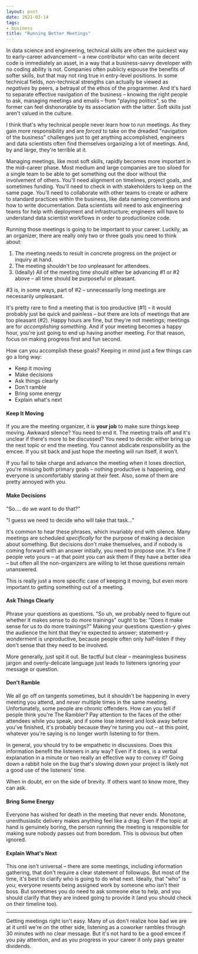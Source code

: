 ```yaml
---
layout: post
date: 2021-03-14
tags:
- business
title: "Running Better Meetings"
---
```


In data science and engineering, technical skills are often the quickest way to early-career advancement – a new contributor who can write decent code is immediately an asset, in a way that a business-savvy developer with no coding ability is not. Companies often publicly espouse the benefits of softer skills, but that may not ring true in entry-level positions. In some technical fields, non-technical strengths can actually be viewed as *negatives* by peers, a betrayal of the ethos of the programmer.  And it's hard to separate effective navigation of the business – knowing the right people to ask, managing meetings and emails – from "playing politics", so the former can feel dishonorable by its association with the latter. Soft skills just aren't valued in the culture.

<!-- more -->

I think that's why technical people never learn how to run meetings. As they gain more responsibility and are *forced* to take on the dreaded "navigation of the business" challenges just to get anything accomplished, engineers and data scientists often find themselves organizing a lot of meetings. And, by and large, they're terrible at it.

Managing meetings, like most soft skills, rapidly becomes more important in the mid-career phase. Most medium and large companies are too siloed for a single team to be able to get something out the door without the involvement of others. You'll need alignment on timelines, project goals, and sometimes funding. You'll need to check in with stakeholders to keep on the same page. You'll need to collaborate with other teams to create or adhere to standard practices within the business, like data naming conventions and how to write documentation. Data scientists will need to ask engineering teams for help with deployment and infrastructure; engineers will have to understand data scientist workflows in order to productionize code.

Running those meetings is going to be important to your career. Luckily, as an organizer, there are really only two or three goals you need to think about:
1. The meeting needs to result in concrete progress on the project or inquiry at hand.
2. The meeting shouldn't be *too* unpleasant for attendees.
3. (Ideally) All of the meeting time should either be advancing #1 or #2 above – all time should be purposeful or pleasant.

#3 is, in some ways, part of #2 – unnecessarily long meetings are necessarily unpleasant.

It's pretty rare to find a meeting that is too productive (#1) – it would probably just be quick and painless – but there are lots of meetings that are too pleasant (#2). Happy hours are fine, but they're not meetings; meetings are for *accomplishing something*. And if your meeting becomes a happy hour, you're just going to end up having another meeting. For that reason, focus on making progress first and fun second.

How can you accomplish these goals? Keeping in mind just a few things can go a long way:
- Keep it moving
- Make decisions
- Ask things clearly
- Don't ramble
- Bring some energy
- Explain what's next

#### Keep It Moving

If you are the meeting organizer, it is **your job** to make sure things keep moving. Awkward silence? You need to end it. The meeting trails off and it's unclear if there's more to be discussed? You need to decide: either bring up the next topic or end the meeting. You cannot abdicate responsibility as the emcee. If you sit back and just hope the meeting will run itself, it won't.

If you fail to take charge and advance the meeting when it loses direction, you're missing both primary goals – nothing productive is happening, *and* everyone is uncomfortably staring at their feet. Also, some of them are pretty annoyed with you.

#### Make Decisions

"So.... do we want to do that?"

"I guess we need to decide who will take that task..."

It's common to hear these phrases, which invariably end with silence. Many meetings are scheduled *specifically* for the purpose of making a decision about something. But decisions don't make themselves, and if nobody is coming forward with an answer initially, you need to propose one. It's fine if people veto yours – at that point you can ask them if they have a better idea – but often all the non-organizers are willing to let those questions remain unanswered.

This is really just a more specific case of keeping it moving, but even more important to getting something out of a meeting.

#### Ask Things Clearly

Phrase your questions as questions. "So uh, we probably need to figure out whether it makes sense to do more trainings" ought to be: "Does it make sense for us to do more trainings?" Making your questions question-y gives the audience the hint that they're expected to answer; statement-y wonderment is unproductive, because people often only half-listen if they don't sense that they need to be involved.

More generally, just spit it out. Be tactful but clear – meaningless business jargon and overly-delicate language just leads to listeners ignoring your message or question.

#### Don't Ramble

We all go off on tangents sometimes, but it shouldn't be happening in every meeting you attend, and *never* multiple times in the same meeting. Unfortunately, some people are chronic offenders. How can you tell if people think you're The Rambler? Pay attention to the faces of the other attendees while you speak, and if some lose interest and look away before you've finished, it's probably because they're tuning you out – at this point, whatever you're saying is no longer worth listening to for them.

In general, you should try to be empathetic in discussions. Does this information benefit the listeners in any way? Even if it does, is a verbal explanation in a minute or two really an effective way to convey it? Going down a rabbit hole on the bug that's slowing down your project is likely not a good use of the listeners' time.

When in doubt, err on the side of brevity. If others want to know more, they can ask.

#### Bring Some Energy

Everyone has wished for death in the meeting that never ends. Monotone, unenthusiastic delivery makes anything feel like a drag. Even if the topic at hand is genuinely boring, the person running the meeting is responsible for making sure nobody passes out from boredom. This is obvious but often ignored.

#### Explain What's Next

This one isn't universal – there are some meetings, including information gathering, that don't require a clear statement of followups. But most of the time, it's best to clarify who is going to do what next. Ideally, that "who" is you; everyone resents being assigned work by someone who isn't their boss. But sometimes you do need to ask someone else to help, and you should clarify that they are indeed going to provide it (and you should check on their timeline too).

---

Getting meetings right isn't easy.
Many of us don't realize how bad we are at it until we're on the other side, listening as a coworker rambles through 30 minutes with no clear message. But it's not hard to be a good emcee if you pay attention, and as you progress in your career it only pays greater dividends.
